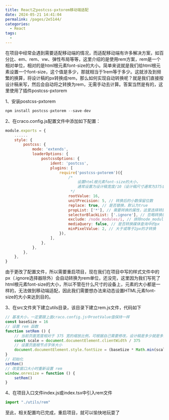 ```yaml
---
title: React之postcss-pxtorem移动端适配
date: 2024-05-21 14:41:04
permalink: /pages/2e5144/
categories:
  - React
tags:
  - 
---
```

在项目中经常会遇到需要适配移动端的情况，而适配移动端有许多解决方案，如百分比、em、rem、vw、弹性布局等等，这里介绍的是使用rem方案，rem是一个相对单位，相对的是html根元素font-size的大小。简单来说就是我们给html根元素设置一个font-size，这个值是多少，那就相当于1rem等于多少。这就涉及到频繁的换算，将设计稿的px转换成rem，那么如何实现自动转换呢？就是我们直接按设计稿来写，然后会自动将之转换为rem，无需手动去计算。答案当然是有的，这里使用了插件postcss-pxtorem

1、安装postcss-pxtorem
```js
npm install postcss-pxtorem --save-dev
```

2、在craco.config.js配置文件中添加如下配置：
```js
module.exports = {
	......
    style: {
        postcss: {
            mode: 'extends',
            loaderOptions: {
                postcssOptions: {
                    ident: 'postcss',
                    plugins: [
                        require('postcss-pxtorem')({
                        	/*
                        		设置html根元素font-size的大小，
                        		通常设置为设计稿宽度/10（设计稿尺寸通常为375或750）
                        	 */
                            rootValue: 16, 
                            unitPrecision: 5, // 转换后的小数保留位数
                            replace: true, // 是否替换，默认为true
                            propList: ['*'], // 需要转换的属性，这里选择转换所有属性
                            selectorBlackList: ['.ignore'], // 忽略转换的选择器
                            exclude: /node_modules/i, // 排除node_modules文件夹下的文件
                            mediaQuery: false, // 是否转换媒体查询中的px
                            minPixelValue: 2, // 大于或等于2px的才转换
                        }),
                    ],
                },
            },
        },
    },
}
```

由于更改了配置文件，所以需要重启项目，现在我们在项目中写的样式文件中的px（.ignore选择器除外）会自动转换为rem单位，还没完，这里因为我们写死了html根元素font-size的大小，所以不管在什么尺寸的设备上，元素的大小都是一样的，无法做到移动端适配，因此我们需要想办法来动态设置HTML元素font-size的大小来达到目的。

3、在src文件夹下建立utils目录，该目录下建立rem.js文件，代码如下
```js
// 基准大小，一定要跟上面craco.config.js中rootValue值保持一样
const baseSize = 16
// 设置 rem 函数
function setRem () {
    // 当前页面宽度相对于 375 宽的缩放比例，可根据自己需要修改，设计稿是多少就是多少。
    const scale = document.documentElement.clientWidth / 375
    // 设置页面根节点字体大小
    document.documentElement.style.fontSize = (baseSize * Math.min(scale, 2)) + 'px'
}
// 初始化
setRem()
// 改变窗口大小时重新设置 rem
window.onresize = function () {
    setRem()
}
```

4、在项目入口文件index.js或index.tsx中引入rem文件
```js
import "./utils/rem"
```

至此，相关配置均已完成，重启项目，就可以愉快地玩耍了